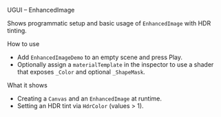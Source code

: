 UGUI – EnhancedImage

Shows programmatic setup and basic usage of `EnhancedImage` with HDR tinting.

How to use

- Add `EnhancedImageDemo` to an empty scene and press Play.
- Optionally assign a `materialTemplate` in the inspector to use a shader that exposes `_Color` and optional `_ShapeMask`.

What it shows

- Creating a `Canvas` and an `EnhancedImage` at runtime.
- Setting an HDR tint via `HdrColor` (values > 1).

